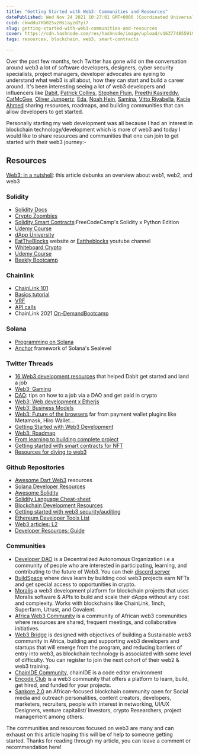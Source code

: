 ```yaml
---
title: "Getting Started with Web3: Communities and Resources"
datePublished: Wed Nov 24 2021 10:27:01 GMT+0000 (Coordinated Universal Time)
cuid: ckwddu7hb025vz0s1ayzd7yi7
slug: getting-started-with-web3-communities-and-resources
cover: https://cdn.hashnode.com/res/hashnode/image/upload/v1637748559193/JnVoTxMq6.png
tags: resources, blockchain, web3, smart-contracts

---
```


Over the past few months, tech Twitter has gone wild on the conversation around web3 a lot of software developers, designers, cyber security specialists, project managers, developer advocates are eyeing to understand what web3 is all about, how they can start and build a career around. It's been interesting seeing a lot of web3 developers and influencers like [Dabit](https://twitter.com/dabit3), [Patrick Collins](https://twitter.com/PatrickAlphaC), [Stephen Fluin](https://twitter.com/stephenfluin), [Preethi Kasireddy](https://twitter.com/iam_preethi), [CatMcGee](https://twitter.com/CatMcGeeCode), [Oliver Jumpertz](https://twitter.com/oliverjumpertz), [Eda](https://twitter.com/edatweets_), [Noah Hein](https://twitter.com/NHeinDev), [Samina](https://twitter.com/saminacodes), [Vitto Rivabella](https://twitter.com/VittoStack), [Kacie Ahmed](https://twitter.com/Haezurath) sharing resources, roadmaps, and building communities that can allow developers to get started. 

Personally starting my web development was all because I had an interest in blockchain technology/development which is more of web3 and today I would like to share resources and communities that one can join to get started with their web3 journey:-

## Resources
[Web3: in a nutshell](https://eshita.mirror.xyz/H5bNIXATsWUv_QbbEz6lckYcgAa2rhXEPDRkecOlCOI): this article debunks an overview about web1, web2, and web3

### Solidity
- [Solidity Docs](https://docs.soliditylang.org/en/v0.8.10/)
- [Crypto Zoombies](https://cryptozombies.io/)
- [Solidity Smart Contracts](https://www.freecodecamp.org/news/learn-solidity-blockchain-and-smart-contracts-in-a-free/):FreeCodeCamp's Solidity x Python Edition
- [Udemy Course](https://www.udemy.com/course/blockchain-developer/)
- [dApp University](https://www.youtube.com/c/DappUniversity)
- [EatTheBlocks](https://eattheblocks.com/) website or [Eattheblocks](https://www.youtube.com/c/EatTheBlocks) youtube channel
- [Whiteboard Crypto](https://www.youtube.com/c/WhiteboardCrypto/featured)
- [Udemy Course](https://www.udemy.com/course/ethereum-and-solidity-the-complete-developers-guide/)
- [Beekly Bootcamp](https://bootcamp.berkeley.edu/blog/how-to-start-a-career-in-blockchain/)

### Chainlink
- [ChainLink 101](https://academy.ivanontech.com/courses/chainlink-101)
- [Basics tutorial](https://docs.chain.link/docs/beginners-tutorial/)
- [VRF](https://docs.chain.link/docs/intermediates-tutorial/)
- [API calls](https://docs.chain.link/docs/advanced-tutorial/)
- ChainLink 2021 [On-DemandBootcamp](https://chain.link/bootcamp/bootcamp-2021-on-demand)

### Solana
- [Programming on Solana](https://paulx.dev/blog/2021/01/14/programming-on-solana-an-introduction/)
- [Anchor](https://github.com/project-serum/anchor) framework of Solana's Sealevel
### Twitter Threads
- [16 Web3 development resources](https://twitter.com/dabit3/status/1400784178359189506) that helped Dabit get started and land a job
- [Web3: Gaming](https://twitter.com/brianjcho/status/1459176570174672897?s=20)
- [DAO](https://twitter.com/FroogCo/status/1458402438797537284?s=20): tips on how to a job via a DAO and get paid in crypto
- [Web3: Web development x Etherjs](https://twitter.com/oliverjumpertz/status/1456980354640850948?s=20)
- [Web3: Business Models](https://twitter.com/WuCarra/status/1443769882948997123?s=20)
- [Web3: Future of the browsers](https://twitter.com/JasonYanowitz/status/1458855064697724928?s=20) far from payment wallet plugins like Metamask, Hiro Wallet...
- [Getting Started with Web3 Development](https://twitter.com/codingyuri/status/1441003819777896452?s=20)
- [Web3: Roadmap](https://twitter.com/SharonJebitok/status/1451242734627532807?s=20)
- [From learning to building complete project](https://twitter.com/lilyaoyao/status/1461736877371838469)
- [Getting started with smart contracts for NFT](https://twitter.com/richerd/status/1441058324460367872)
- [Resources for diving to web3](https://twitter.com/catalinmpit/status/1462424925097107462)

### Github Repositories
- [Awesome Dart Web3](https://github.com/Zfinix/awesome-dart-web3) resources
- [Solana Developer Resources](https://github.com/CristinaSolana/solana-developer-resources)
- [Awesome Solidity](https://github.com/bkrem/awesome-solidity)
- [Solidity Language Cheat-sheet](https://github.com/manojpramesh/solidity-cheatsheet)
- [Blockchain Development Resources](https://github.com/frankiefab100/Blockchain-Development-Resources)
- [Getting started with web3 security/auditing](https://github.com/kareniel/awesome-web3-security)
- [Ethereum Developer Tools List](https://github.com/ConsenSys/ethereum-developer-tools-list)
- [Web3 articles: L2](https://github.com/dcbuild3r/web3-articles/blob/main/Waifus%20Anonymous/L2s/l2s.md)
- [Developer Resources: Guide](https://github.com/INFURA/developer-resources/tree/master/guides)

### Communities

- [Developer DAO](https://twitter.com/developer_dao) is a Decentralized Autonomous Organization i.e a community of people who are interested in participating, learning, and contributing to the future of Web3. You can their [discord server](https://discord.com/invite/devdao)
- [BuildSpace](https://app.buildspace.so/auth/email) where devs learn by building cool web3 projects earn NFTs and get special access to opportunities in crypto.
- [Moralis](https://moralis.io/) a web3 development platform for blockchain projects that uses Moralis software & APIs to build and scale their dApps without any cost and complexity. Works with blockchains like ChainLink, 1inch, Superfarm, Utrust, and Covalent. 
- [Africa Web3 Community](https://discord.gg/8NdR3wB8) is a community of African web3 communities where resources are shared, frequent meetings, and collaborative initiatives.
- [Web3 Bridge](https://www.web3bridge.com/) is designed with objectives of building a Sustainable web3 community in Africa, building and supporting web3 developers and startups that will emerge from the program, and reducing barriers of entry into web3, as blockchain technology is associated with some level of difficulty. You can register to join the next cohort of their web2 & web3 training. 
- [ChainIDE Community](https://t.me/joinchat/Q48BNwB-f8RlZTJl), chainIDE is a code editor environment 
- [Encode Club](https://www.encode.club/) is a web3 community that offers a platform to learn, build, get hired, and funded for your projects.
- [Sankore 2.0](https://tally.so/r/nGB5Qw) an African-focused blockchain community open for Social media and outreach personalities, content creators, developers, marketers, recruiters, people with interest in networking, UI/UX Designers, venture capitalist/ Investors, crypto Researchers, project management among others.

The communities and resources focused on web3 are many and can exhaust on this article hoping this will be of help to someone getting started. Thanks for reading through my article, you can leave a comment or recommendation here!